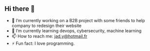 ## Hi there 👋

- 🔭 I’m currently working on a B2B project with some friends to help company to redesign their website
- 🌱 I’m currently learning devops, cybersecurity, machine learning
- 📫 How to reach me: jad.y@hotmail.fr
- ⚡ Fun fact: I love programming.
